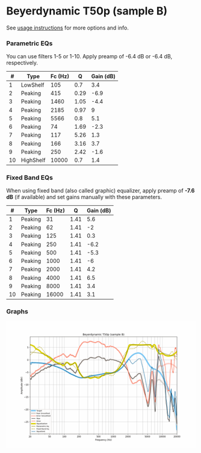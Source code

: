# Beyerdynamic T50p (sample B)
See [usage instructions](https://github.com/jaakkopasanen/AutoEq#usage) for more options and info.

### Parametric EQs
You can use filters 1-5 or 1-10. Apply preamp of -6.4 dB or -6.4 dB, respectively.

|   # | Type      |   Fc (Hz) |    Q |   Gain (dB) |
|-----|-----------|-----------|------|-------------|
|   1 | LowShelf  |       105 | 0.7  |         3.4 |
|   2 | Peaking   |       415 | 0.29 |        -6.9 |
|   3 | Peaking   |      1460 | 1.05 |        -4.4 |
|   4 | Peaking   |      2185 | 0.97 |         9   |
|   5 | Peaking   |      5566 | 0.8  |         5.1 |
|   6 | Peaking   |        74 | 1.69 |        -2.3 |
|   7 | Peaking   |       117 | 5.26 |         1.3 |
|   8 | Peaking   |       166 | 3.16 |         3.7 |
|   9 | Peaking   |       250 | 2.42 |        -1.6 |
|  10 | HighShelf |     10000 | 0.7  |         1.4 |

### Fixed Band EQs
When using fixed band (also called graphic) equalizer, apply preamp of **-7.6 dB** (if available) and set gains manually with these parameters.

|   # | Type    |   Fc (Hz) |    Q |   Gain (dB) |
|-----|---------|-----------|------|-------------|
|   1 | Peaking |        31 | 1.41 |         5.6 |
|   2 | Peaking |        62 | 1.41 |        -2   |
|   3 | Peaking |       125 | 1.41 |         0.3 |
|   4 | Peaking |       250 | 1.41 |        -6.2 |
|   5 | Peaking |       500 | 1.41 |        -5.3 |
|   6 | Peaking |      1000 | 1.41 |        -6   |
|   7 | Peaking |      2000 | 1.41 |         4.2 |
|   8 | Peaking |      4000 | 1.41 |         6.5 |
|   9 | Peaking |      8000 | 1.41 |         3.4 |
|  10 | Peaking |     16000 | 1.41 |         3.1 |

### Graphs
![](./Beyerdynamic%20T50p%20(sample%20B).png)
